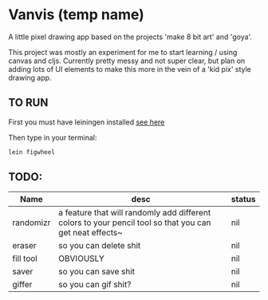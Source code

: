 # Vanvis (temp name)

A little pixel drawing app based on the projects 'make 8 bit art' and 'goya'.

This project was mostly an experiment for me to start learning / using canvas and cljs. Currently pretty messy and not super clear, but
plan on adding lots of UI elements to make this more in the vein of a 'kid pix' style drawing app.


## TO RUN

First you must have leiningen installed [see here](leiningen.org)

Then type in your terminal:

```bash
lein figwheel
```


## TODO:
| Name | desc | status |
| ---- | ---- | ------ |
| randomizr | a feature that will randomly add different colors to your pencil tool so that you can get neat effects~ | nil |
| eraser | so you can delete shit | nil |
| fill tool | OBVIOUSLY | nil |
| saver | so you can save shit | nil |
| giffer | so you can gif shit? | nil |
